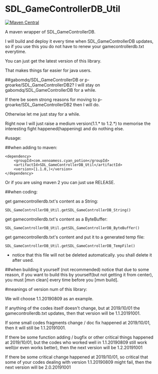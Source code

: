 # SDL_GameControllerDB_Util

[![Maven Central](https://maven-badges.herokuapp.com/maven-central/com.xenoamess.cyan_potion/SDL_GameControllerDB_Util/badge.svg)](https://maven-badges.herokuapp.com/maven-central/com.xenoamess.cyan_potion/SDL_GameControllerDB_Util)

A maven wrapper of SDL_GameControllerDB.

I will build and deploy it every time when SDL_GameControllerDB updates, so if you use this you do not have to renew your gamecontrollerdb.txt everytime.

You can just get the latest version of this library.

That makes things far easier for java users.

##gabomdq/SDL_GameControllerDB or p-groarke/SDL_GameControllerDB2?
I will stay on gabomdq/SDL_GameControllerDB for a while.

If there be soem strong reasons for moving to p-groarke/SDL_GameControllerDB2 then I will do.

Otherwise let me just stay for a while.

Right now I will just raise a medium version(1.1.\* to 1.2.\*) to memorise the interesting fight happened(happening) and do nothing else.

#usage:

##when adding to maven:
```
<dependency>
    <groupId>com.xenoamess.cyan_potion</groupId>
    <artifactId>SDL_GameControllerDB_Util</artifactId>
    <version>[1.1.0,)</version>
</dependency>
```
Or if you are using maven 2 you can just use RELEASE.

##when coding:

get gamecontrollerdb.txt's content as a String:
```
SDL_GameControllerDB_Util.getSDL_GameControllerDB_String()
```
get gamecontrollerdb.txt's content as a ByteBuffer:
```
SDL_GameControllerDB_Util.getSDL_GameControllerDB_ByteBuffer()
```

get gamecontrollerdb.txt's content and put it to a generated temp file:
```
SDL_GameControllerDB_Util.getSDL_GameControllerDB_TempFile()
```
* notice that this file will not be deleted automatically.
you shall delete it after used.

##when building it yourself (not recommended)
notice that due to some reason, if you want to build this by yourself(but not getting it from center), you must \[mvn clean\] every time before you \[mvn build\].

#meanings of version num of this library:

We will choose 1.1.20190809 as an example.

If anything of the codes itself doesn't change, but at 2019/10/01 the gamecontrollerdb.txt updates, then that version will be 1.1.20191001.

If some small codes fragments change / doc fix happened at 2019/10/01, then it will still be 1.1.20191001.

If there be some function adding / bugfix or other critical things happened at 2019/10/01, but the codes who worked well in 1.1.20190809 still work well(or even works better), then the next version will be 1.2.20191001

If there be some critical change happened at 2019/10/01, so critical that some of your codes dealing with version 1.1.20190809 might fail, then the next version will be 2.0.20191001
